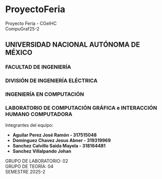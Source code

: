 # ProyectoFeria
Proyecto Feria - CGeIHC\
CompuGraf25-2

## UNIVERSIDAD NACIONAL AUTÓNOMA DE MÉXICO
### FACULTAD DE INGENIERÍA
### DIVISIÓN DE INGENIERÍA ELÉCTRICA
### INGENIERÍA EN COMPUTACIÓN
### LABORATORIO DE COMPUTACIÓN GRÁFICA e INTERACCIÓN HUMANO COMPUTADORA

Integrantes del equipo:
- **Aguilar Perez José Ramón - 317515048**
- **Dominguez Chavez Jesus Abner - 319319969**
- **Sanchez Calvillo Saida Mayela - 318164481**
- **Sanchez Villalpando Johan**

GRUPO DE LABORATORIO: 02\
GRUPO DE TEORÍA: 04\
SEMESTRE 2025-2

